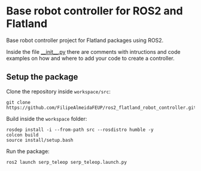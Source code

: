 # Base robot controller for ROS2 and Flatland 

Base robot controller project for Flatland packages using ROS2.

Inside the file [\_\_init\_\_.py](serp_controller/__init__.py) there are comments with intructions and code examples on how and where to add your code to create a controller.

## Setup the package

Clone the repository inside `workspace/src`:
```
git clone https://github.com/FilipeAlmeidaFEUP/ros2_flatland_robot_controller.git
```

Build inside the `workspace` folder:
```
rosdep install -i --from-path src --rosdistro humble -y
colcon build
source install/setup.bash
```

Run the package:
```
ros2 launch serp_teleop serp_teleop.launch.py
```